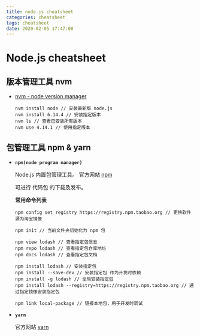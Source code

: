 ```yaml
---
title: node.js cheatsheet
categories: cheatsheet
tags: cheatsheet
date: 2020-02-05 17:47:00
---
```

# 	Node.js cheatsheet

## 版本管理工具 nvm

- [nvm - node version manager](https://github.com/nvm-sh/nvm)

  ``` shell
  nvm install node // 安装最新版 node.js
  nvm install 6.14.4 // 安装指定版本
  nvm ls // 查看已安装所有版本
  nvm use 4.14.1 // 使用指定版本
  ```

  

## 包管理工具 npm & yarn

- **`npm(node program manager)`**

  Node.js 内置包管理工具。 官方网站 [npm](https://www.npmjs.com/)

  可进行 代码包 的下载及发布。

  **常用命令列表**

  ```shell
  npm config set registry https://registry.npm.taobao.org // 更换软件源为淘宝镜像
  
  npm init // 当前文件夹初始化为 npm 包
  
  npm view lodash // 查看指定包信息
  npm repo lodash // 查看指定包仓库地址
  npm docs lodash // 查看指定包文档
  
  npm install lodash // 安装指定包
  npm install --save-dev // 安装指定包 作为开发时依赖
  npm install -g lodash // 全局安装指定包
  npm install lodash --registry=https://registry.npm.taobao.org // 通过指定镜像安装指定包
  
  npm link local-package // 链接本地包，用于开发时调试
  ```

  

- **`yarn`**

  官方网站 [yarn](https://github.com/yarnpkg/yarn)

